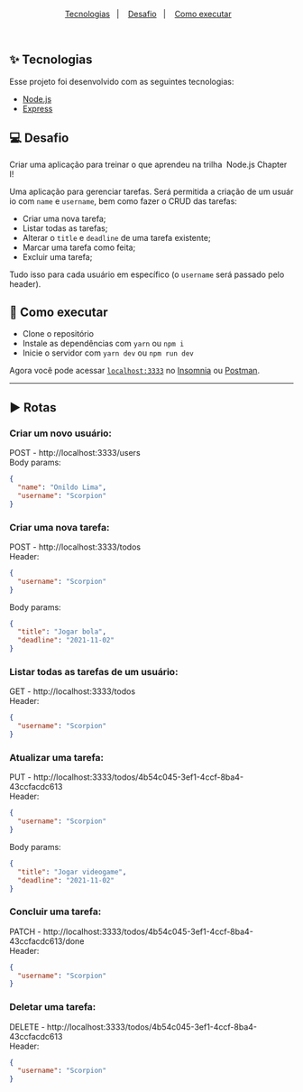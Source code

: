 <p align="center">
  <a href="#-tecnologias">Tecnologias</a>&nbsp;&nbsp;&nbsp;|&nbsp;&nbsp;&nbsp;
  <a href="#-desafio">Desafio</a>&nbsp;&nbsp;&nbsp;|&nbsp;&nbsp;&nbsp;
  <a href="#-como-executar">Como executar</a>&nbsp;&nbsp;&nbsp;
</p>

<br>

## ✨ Tecnologias

Esse projeto foi desenvolvido com as seguintes tecnologias:

- [Node.js](https://nodejs.org/en/)
- [Express](https://expressjs.com/pt-br/)

## 💻 Desafio

Criar uma aplicação para treinar o que aprendeu na trilha  Node.js Chapter I!

Uma aplicação para gerenciar tarefas. Será permitida a criação de um usuário com `name` e `username`, bem como fazer o CRUD das tarefas:

- Criar uma nova tarefa;
- Listar todas as tarefas;
- Alterar o `title` e `deadline` de uma tarefa existente;
- Marcar uma tarefa como feita;
- Excluir uma tarefa;

Tudo isso para cada usuário em específico (o `username` será passado pelo header).

## 🚀 Como executar

- Clone o repositório
- Instale as dependências com `yarn` ou `npm i` 
- Inicie o servidor com `yarn dev` ou `npm run dev` 

Agora você pode acessar [`localhost:3333`](http://localhost:3333) no [Insomnia](https://insomnia.rest/download) ou [Postman](https://www.postman.com/).

---

## ▶️ Rotas

### Criar um novo usuário:
POST - http://localhost:3333/users
</br>
Body params:
```JSON
{
  "name": "Onildo Lima",
  "username": "Scorpion"
}
```

### Criar uma nova tarefa:
POST - http://localhost:3333/todos
</br>
Header:
```JSON
{ 
  "username": "Scorpion" 
}
```
Body params:
```JSON
{
  "title": "Jogar bola",
  "deadline": "2021-11-02"
}
```

### Listar todas as tarefas de um usuário:
GET - http://localhost:3333/todos
</br>
Header:
```JSON
{ 
  "username": "Scorpion" 
}
```

### Atualizar uma tarefa:
PUT - http://localhost:3333/todos/4b54c045-3ef1-4ccf-8ba4-43ccfacdc613
</br>
Header:
```JSON
{ 
  "username": "Scorpion" 
}
```
Body params:
```JSON
{
  "title": "Jogar videogame",
  "deadline": "2021-11-02"
}
```

### Concluir uma tarefa:
PATCH - http://localhost:3333/todos/4b54c045-3ef1-4ccf-8ba4-43ccfacdc613/done
</br>
Header:
```JSON
{ 
  "username": "Scorpion" 
}
```

### Deletar uma tarefa:
DELETE - http://localhost:3333/todos/4b54c045-3ef1-4ccf-8ba4-43ccfacdc613
</br>
Header:
```JSON
{ 
  "username": "Scorpion" 
}
```
